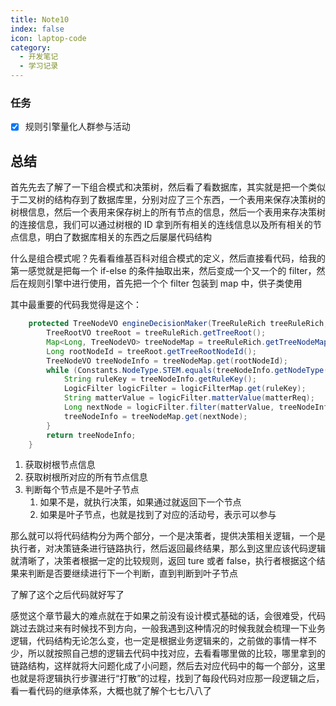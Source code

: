 ```yaml
---
title: Note10
index: false
icon: laptop-code
category:
  - 开发笔记
  - 学习记录
---
```


### 任务

- [x] 规则引擎量化人群参与活动

## 总结

首先先去了解了一下组合模式和决策树，然后看了看数据库，其实就是把一个类似于二叉树的结构存到了数据库里，分别对应了三个东西，一个表用来保存决策树的树根信息，然后一个表用来保存树上的所有节点的信息，然后一个表用来存决策树的连接信息，我们可以通过树根的 ID 拿到所有相关的连线信息以及所有相关的节点信息，明白了数据库相关的东西之后屡屡代码结构

什么是组合模式呢？先看看维基百科对组合模式的定义，然后直接看代码，给我的第一感觉就是把每一个 if-else 的条件抽取出来，然后变成一个又一个的 filter，然后在规则引擎中进行使用，首先把一个个 filter 包装到 map 中，供子类使用

其中最重要的代码我觉得是这个：

```java
    protected TreeNodeVO engineDecisionMaker(TreeRuleRich treeRuleRich, DecisionMatterReq matterReq) {
        TreeRootVO treeRoot = treeRuleRich.getTreeRoot();
        Map<Long, TreeNodeVO> treeNodeMap = treeRuleRich.getTreeNodeMap();
        Long rootNodeId = treeRoot.getTreeRootNodeId();
        TreeNodeVO treeNodeInfo = treeNodeMap.get(rootNodeId);
        while (Constants.NodeType.STEM.equals(treeNodeInfo.getNodeType())) {
            String ruleKey = treeNodeInfo.getRuleKey();
            LogicFilter logicFilter = logicFilterMap.get(ruleKey);
            String matterValue = logicFilter.matterValue(matterReq);
            Long nextNode = logicFilter.filter(matterValue, treeNodeInfo.getTreeNodeLineInfoList());
            treeNodeInfo = treeNodeMap.get(nextNode);
        }
        return treeNodeInfo;
    }
```

1. 获取树根节点信息
2. 获取树根所对应的所有节点信息
3. 判断每个节点是不是叶子节点
   1. 如果不是，就执行决策，如果通过就返回下一个节点
   2. 如果是叶子节点，也就是找到了对应的活动号，表示可以参与

那么就可以将代码结构分为两个部分，一个是决策者，提供决策相关逻辑，一个是执行者，对决策链条进行链路执行，然后返回最终结果，那么到这里应该代码逻辑就清晰了，决策者根据一定的比较规则，返回 ture 或者 false，执行者根据这个结果来判断是否要继续进行下一个判断，直到判断到叶子节点

了解了这个之后代码就好写了

感觉这个章节最大的难点就在于如果之前没有设计模式基础的话，会很难受，代码跳过去跳过来有时候找不到方向，一般我遇到这种情况的时候我就会梳理一下业务逻辑，代码结构无论怎么变，也一定是根据业务逻辑来的，之前做的事情一样不少，所以就按照自己想的逻辑去代码中找对应，去看看哪里做的比较，哪里拿到的链路结构，这样就将大问题化成了小问题，然后去对应代码中的每一个部分，这里也就是将逻辑执行步骤进行“打散”的过程，找到了每段代码对应那一段逻辑之后，看一看代码的继承体系，大概也就了解个七七八八了
